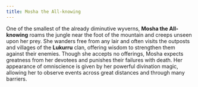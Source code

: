 ```yaml
---
title: Mosha the All-knowing
---
```


One of the smallest of the already diminutive wyverns, **Mosha the All-knowing** roams the jungle near the foot of the mountain and creeps unseen upon her prey. She wanders free from any lair and often visits the outposts and villages of the **Lukurru** clan, offering wisdom to strengthen them against their enemies. Though she accepts no offerings, Mosha expects greatness from her devotees and punishes their failures with death. Her appearance of omniscience is given by her powerful divination magic, allowing her to observe events across great distances and through many barriers.
